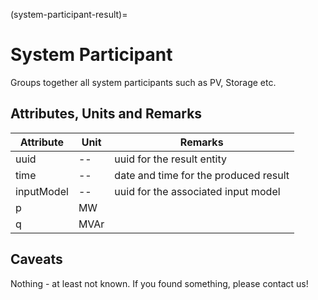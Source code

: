 (system-participant-result)=

# System Participant

Groups together all system participants such as PV, Storage etc.

## Attributes, Units and Remarks

| Attribute  | Unit | Remarks                               |
| ---------- | ---- | ------------------------------------- |
| uuid       | --   | uuid for the result entity            |
| time       | --   | date and time for the produced result |
| inputModel | --   | uuid for the associated input model   |
| p          | MW   |                                       |
| q          | MVAr |                                       |

## Caveats

Nothing - at least not known.
If you found something, please contact us!
